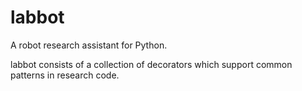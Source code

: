 # labbot
A robot research assistant for Python.

labbot consists of a collection of decorators which support common patterns in research code.
